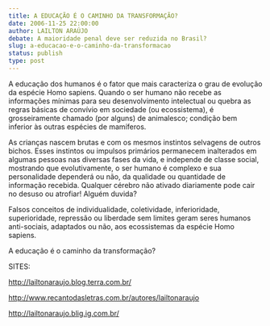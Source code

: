 ```yaml
---
title: A EDUCAÇÃO É O CAMINHO DA TRANSFORMAÇÃO?
date: 2006-11-25 22:00:00
author: LAILTON ARAÚJO
debate: A maioridade penal deve ser reduzida no Brasil?
slug: a-educacao-e-o-caminho-da-transformacao
status: publish 
type: post
---
```


  

A educação dos humanos é o fator que mais caracteriza o grau de evolução da espécie Homo sapiens. Quando o ser humano não recebe as informações mínimas para seu desenvolvimento intelectual ou quebra as regras básicas de convívio em sociedade (ou ecossistema), é grosseiramente chamado (por alguns) de animalesco; condição bem inferior às outras espécies de mamíferos.  

  

As crianças nascem brutas e com os mesmos instintos selvagens de outros bichos. Esses instintos ou impulsos primários permanecem inalterados em algumas pessoas nas diversas fases da vida, e independe de classe social, mostrando que evolutivamente, o ser humano é complexo e sua personalidade dependerá ou não, da qualidade ou quantidade de informação recebida. Qualquer cérebro não ativado diariamente pode cair no desuso ou atrofiar! Alguém duvida?  

  

Falsos conceitos de individualidade, coletividade, inferioridade, superioridade, repressão ou liberdade sem limites geram seres humanos anti-sociais, adaptados ou não, aos ecossistemas da espécie Homo sapiens.  

  

A educação é o caminho da transformação?  

  

  

SITES:  

  

http://lailtonaraujo.blog.terra.com.br/  

http://www.recantodasletras.com.br/autores/lailtonaraujo  

http://lailtonaraujo.blig.ig.com.br/
